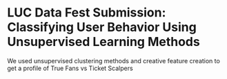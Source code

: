 # LUC Data Fest Submission: Classifying User Behavior Using Unsupervised Learning Methods

We used unsupervised clustering methods and creative feature creation to get a profile of True Fans vs Ticket Scalpers
